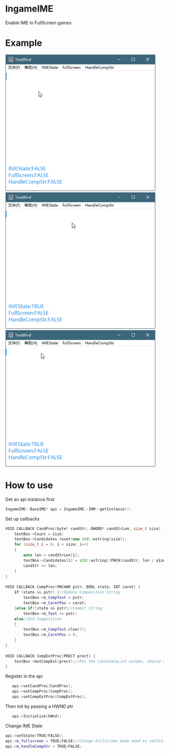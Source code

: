 # IngameIME
Enable IME in FullScreen games
# Example
![Change IME State](https://github.com/Windmill-City/IngameIME/blob/master/Docs/IMEState.gif)
![Handle Composition String](https://github.com/Windmill-City/IngameIME/blob/master/Docs/CompStr.gif)
![FullScreen Mode](https://github.com/Windmill-City/IngameIME/blob/master/Docs/FullSC.gif)
# How to use
Get an api instance first
```c++
IngameIME::BaseIME* api = IngameIME::IMM::getInstance();
```
Set up callbacks
```c++
VOID CALLBACK CandProc(byte* candStr, DWORD* candStrLen, size_t size) {
    textBox->Count = size;
    textBox->Candidates.reset(new std::wstring[size]);
    for (size_t i = 0; i < size; i++)
    {
        auto len = candStrLen[i];
        textBox->Candidates[i] = std::wstring((PWCH)candStr, len / sizeof(WCHAR));
        candStr += len;
    }
}

VOID CALLBACK CompProc(PWCHAR pstr, BOOL state, INT caret) {
    if (state && pstr) {//Update Composition String
        textBox->m_CompText = pstr;
        textBox->m_CaretPos = caret;
    }else if(!state && pstr)//Commit String
        textBox->m_Text += pstr;
    else//End Composition
    {
        textBox->m_CompText.clear();
        textBox->m_CaretPos = 0;
    }
}

VOID CALLBACK CompExtProc(PRECT prect) {
    textBox->GetCompExt(prect);//Pos the CandidateList window, should return a bounding box of the composition string
}
```
Register in the api
```c++
   api->setCandProc(CandProc);
   api->setCompProc(CompProc);
   api->setCompExtProc(CompExtProc);
```
Then init by passing a HWND ptr
```c++
   api->Initialize(hWnd);
```
Change IME State
```c++
api->setState(TRUE/FALSE);
api->m_fullscreen = TRUE/FALSE;//Change FullScreen mode need to setState(FALSE) then setState(TRUE) to refresh it
api->m_handleCompStr = TRUE/FALSE;
```
